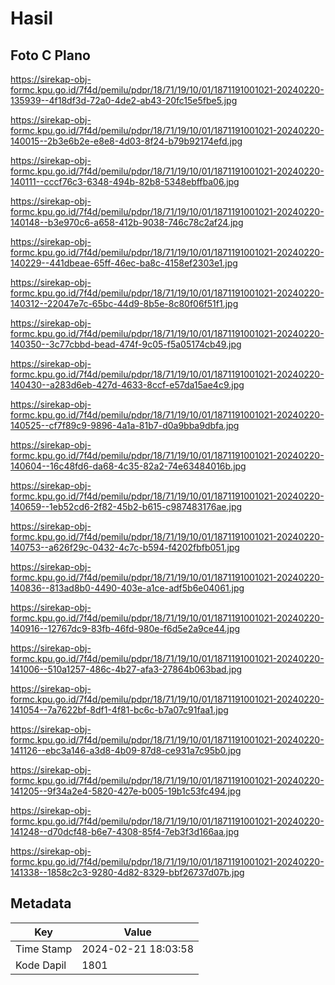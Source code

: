 # Hasil

## Foto C Plano

https://sirekap-obj-formc.kpu.go.id/7f4d/pemilu/pdpr/18/71/19/10/01/1871191001021-20240220-135939--4f18df3d-72a0-4de2-ab43-20fc15e5fbe5.jpg

https://sirekap-obj-formc.kpu.go.id/7f4d/pemilu/pdpr/18/71/19/10/01/1871191001021-20240220-140015--2b3e6b2e-e8e8-4d03-8f24-b79b92174efd.jpg

https://sirekap-obj-formc.kpu.go.id/7f4d/pemilu/pdpr/18/71/19/10/01/1871191001021-20240220-140111--cccf76c3-6348-494b-82b8-5348ebffba06.jpg

https://sirekap-obj-formc.kpu.go.id/7f4d/pemilu/pdpr/18/71/19/10/01/1871191001021-20240220-140148--b3e970c6-a658-412b-9038-746c78c2af24.jpg

https://sirekap-obj-formc.kpu.go.id/7f4d/pemilu/pdpr/18/71/19/10/01/1871191001021-20240220-140229--441dbeae-65ff-46ec-ba8c-4158ef2303e1.jpg

https://sirekap-obj-formc.kpu.go.id/7f4d/pemilu/pdpr/18/71/19/10/01/1871191001021-20240220-140312--22047e7c-65bc-44d9-8b5e-8c80f06f51f1.jpg

https://sirekap-obj-formc.kpu.go.id/7f4d/pemilu/pdpr/18/71/19/10/01/1871191001021-20240220-140350--3c77cbbd-bead-474f-9c05-f5a05174cb49.jpg

https://sirekap-obj-formc.kpu.go.id/7f4d/pemilu/pdpr/18/71/19/10/01/1871191001021-20240220-140430--a283d6eb-427d-4633-8ccf-e57da15ae4c9.jpg

https://sirekap-obj-formc.kpu.go.id/7f4d/pemilu/pdpr/18/71/19/10/01/1871191001021-20240220-140525--cf7f89c9-9896-4a1a-81b7-d0a9bba9dbfa.jpg

https://sirekap-obj-formc.kpu.go.id/7f4d/pemilu/pdpr/18/71/19/10/01/1871191001021-20240220-140604--16c48fd6-da68-4c35-82a2-74e63484016b.jpg

https://sirekap-obj-formc.kpu.go.id/7f4d/pemilu/pdpr/18/71/19/10/01/1871191001021-20240220-140659--1eb52cd6-2f82-45b2-b615-c987483176ae.jpg

https://sirekap-obj-formc.kpu.go.id/7f4d/pemilu/pdpr/18/71/19/10/01/1871191001021-20240220-140753--a626f29c-0432-4c7c-b594-f4202fbfb051.jpg

https://sirekap-obj-formc.kpu.go.id/7f4d/pemilu/pdpr/18/71/19/10/01/1871191001021-20240220-140836--813ad8b0-4490-403e-a1ce-adf5b6e04061.jpg

https://sirekap-obj-formc.kpu.go.id/7f4d/pemilu/pdpr/18/71/19/10/01/1871191001021-20240220-140916--12767dc9-83fb-46fd-980e-f6d5e2a9ce44.jpg

https://sirekap-obj-formc.kpu.go.id/7f4d/pemilu/pdpr/18/71/19/10/01/1871191001021-20240220-141006--510a1257-486c-4b27-afa3-27864b063bad.jpg

https://sirekap-obj-formc.kpu.go.id/7f4d/pemilu/pdpr/18/71/19/10/01/1871191001021-20240220-141054--7a7622bf-8df1-4f81-bc6c-b7a07c91faa1.jpg

https://sirekap-obj-formc.kpu.go.id/7f4d/pemilu/pdpr/18/71/19/10/01/1871191001021-20240220-141126--ebc3a146-a3d8-4b09-87d8-ce931a7c95b0.jpg

https://sirekap-obj-formc.kpu.go.id/7f4d/pemilu/pdpr/18/71/19/10/01/1871191001021-20240220-141205--9f34a2e4-5820-427e-b005-19b1c53fc494.jpg

https://sirekap-obj-formc.kpu.go.id/7f4d/pemilu/pdpr/18/71/19/10/01/1871191001021-20240220-141248--d70dcf48-b6e7-4308-85f4-7eb3f3d166aa.jpg

https://sirekap-obj-formc.kpu.go.id/7f4d/pemilu/pdpr/18/71/19/10/01/1871191001021-20240220-141338--1858c2c3-9280-4d82-8329-bbf26737d07b.jpg


## Metadata

| Key        | Value               |
| ---------- | ------------------- |
| Time Stamp | 2024-02-21 18:03:58 |
| Kode Dapil | 1801                |



